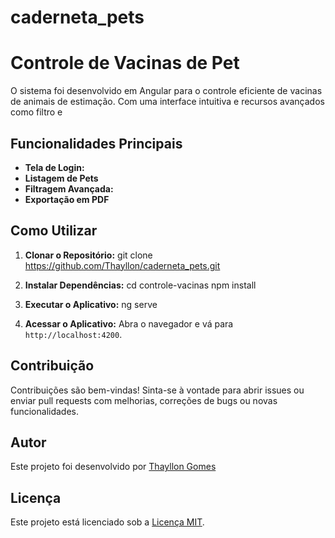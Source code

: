 # caderneta_pets

# Controle de Vacinas de Pet

O sistema foi desenvolvido em Angular para o controle eficiente de vacinas de animais de estimação. Com uma interface intuitiva e recursos avançados como filtro e 

## Funcionalidades Principais

- **Tela de Login:**
- **Listagem de Pets** 
- **Filtragem Avançada:**
- **Exportação em PDF** 

## Como Utilizar

1. **Clonar o Repositório:**
git clone https://github.com/Thayllon/caderneta_pets.git

2. **Instalar Dependências:**
cd controle-vacinas
npm install

3. **Executar o Aplicativo:**
ng serve


4. **Acessar o Aplicativo:**
Abra o navegador e vá para `http://localhost:4200`.

## Contribuição

Contribuições são bem-vindas! Sinta-se à vontade para abrir issues ou enviar pull requests com melhorias, correções de bugs ou novas funcionalidades.

## Autor

Este projeto foi desenvolvido por [Thayllon Gomes](https://github.com/Thayllon)

## Licença

Este projeto está licenciado sob a [Licença MIT](LICENSE).
